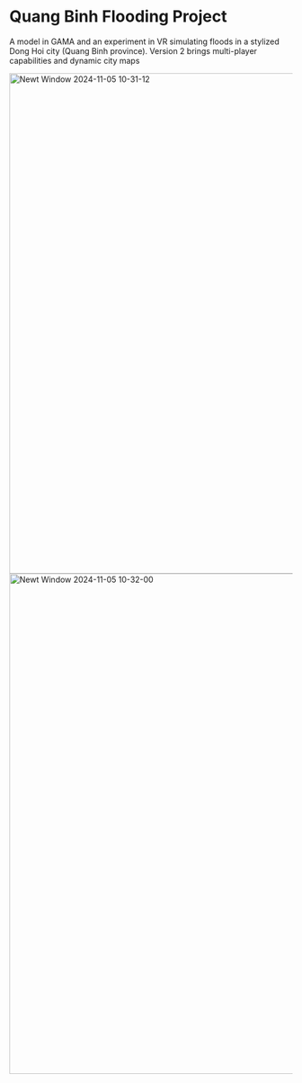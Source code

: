 # Quang Binh Flooding Project
A model in GAMA and an experiment in VR simulating floods in a stylized Dong Hoi city (Quang Binh province). Version 2 brings multi-player capabilities and dynamic city maps

<img width="890" alt="Newt Window 2024-11-05 10-31-12" src="https://github.com/user-attachments/assets/99778a25-3816-4165-ace3-c6cae5cea835">

<img width="890" alt="Newt Window 2024-11-05 10-32-00" src="https://github.com/user-attachments/assets/b2b561d4-194d-4c4b-b2b4-be7580547d8d">

